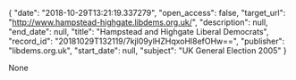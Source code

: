 {
  "date": "2018-10-29T13:21:19.337279", 
  "open_access": false, 
  "target_url": "http://www.hampstead-highgate.libdems.org.uk/", 
  "description": null, 
  "end_date": null, 
  "title": "Hampstead and Highgate Liberal Democrats", 
  "record_id": "20181029T132119/7kjl09ylHZHqxoHl8efOHw==", 
  "publisher": "libdems.org.uk", 
  "start_date": null, 
  "subject": "UK General Election 2005"
}

None